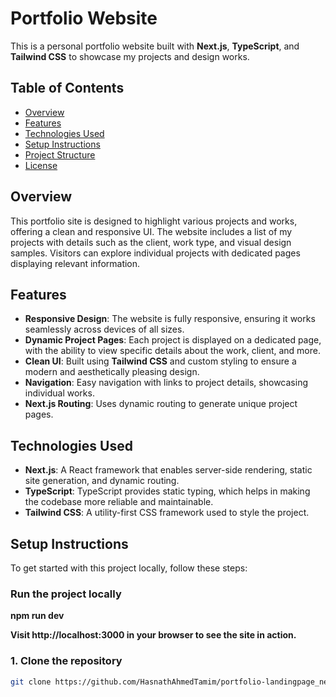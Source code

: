 # Portfolio Website

This is a personal portfolio website built with **Next.js**, **TypeScript**, and **Tailwind CSS** to showcase my projects and design works.

## Table of Contents

- [Overview](#overview)
- [Features](#features)
- [Technologies Used](#technologies-used)
- [Setup Instructions](#setup-instructions)
- [Project Structure](#project-structure)
- [License](#license)

## Overview

This portfolio site is designed to highlight various projects and works, offering a clean and responsive UI. The website includes a list of my projects with details such as the client, work type, and visual design samples. Visitors can explore individual projects with dedicated pages displaying relevant information.

## Features

- **Responsive Design**: The website is fully responsive, ensuring it works seamlessly across devices of all sizes.
- **Dynamic Project Pages**: Each project is displayed on a dedicated page, with the ability to view specific details about the work, client, and more.
- **Clean UI**: Built using **Tailwind CSS** and custom styling to ensure a modern and aesthetically pleasing design.
- **Navigation**: Easy navigation with links to project details, showcasing individual works.
- **Next.js Routing**: Uses dynamic routing to generate unique project pages.

## Technologies Used

- **Next.js**: A React framework that enables server-side rendering, static site generation, and dynamic routing.
- **TypeScript**: TypeScript provides static typing, which helps in making the codebase more reliable and maintainable.
- **Tailwind CSS**: A utility-first CSS framework used to style the project.


## Setup Instructions

To get started with this project locally, follow these steps:

### Run the project locally

**npm run dev**

**Visit http://localhost:3000 in your browser to see the site in action.**

### 1. Clone the repository
```bash
git clone https://github.com/HasnathAhmedTamim/portfolio-landingpage_nextjs_2025.git

